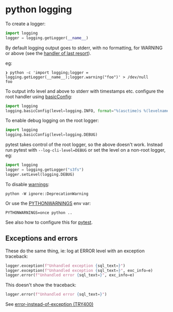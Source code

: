 # python logging

To create a logger:

```python
import logging
logger = logging.getLogger(__name__)
```

By default logging output goes to stderr, with no formatting, for WARNING or above (see the [handler of last resort](https://docs.python.org/3/library/logging.html#logging.lastResort)).

eg:

```shell
❯ python -c 'import logging;logger = logging.getLogger(__name__);logger.warning("foo")' > /dev/null
foo
```

To output info level and above to stderr with timestamps etc. configure the root handler using [basicConfig](https://docs.python.org/3/library/logging.html#logging.basicConfig):

```python
import logging
logging.basicConfig(level=logging.INFO, format="%(asctime)s %(levelname)s %(name)s %(threadName)s %(message)s")
```

To enable debug logging on the root logger:

```python
import logging
logging.basicConfig(level=logging.DEBUG)
```

pytest takes control of the root logger, so the above doesn't work. Instead run pytest with `--log-cli-level=DEBUG` or set the level on a non-root logger, eg:

```python
import logging
logger = logging.getLogger("s3fs")
logger.setLevel(logging.DEBUG)
```

To disable [warnings](https://docs.python.org/3/library/warnings.html):

```
python -W ignore::DeprecationWarning
```

Or use the [PYTHONWARNINGS](https://docs.python.org/3/using/cmdline.html#envvar-PYTHONWARNINGS) env var:

```
PYTHONWARNINGS=once python ..
```

See also how to configure this for [pytest](https://docs.pytest.org/en/latest/how-to/capture-warnings.html#disabling-warnings-summary).

## Exceptions and errors

These do the same thing, ie: log at ERROR level with an exception traceback:

```python
logger.exception(f"Unhandled exception {sql_text=}")
logger.exception(f"Unhandled exception {sql_text=}", exc_info=e)
logger.error(f"Unhandled error {sql_text=}", exc_info=e)
```

This doesn't show the traceback:

```python
logger.error(f"Unhandled error {sql_text=}")
```

See [error-instead-of-exception (TRY400)](https://docs.astral.sh/ruff/rules/error-instead-of-exception/)
